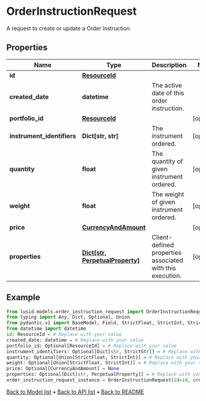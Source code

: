 # OrderInstructionRequest

A request to create or update a Order Instruction.
## Properties
Name | Type | Description | Notes
------------ | ------------- | ------------- | -------------
**id** | [**ResourceId**](ResourceId.md) |  | 
**created_date** | **datetime** | The active date of this order instruction. | 
**portfolio_id** | [**ResourceId**](ResourceId.md) |  | [optional] 
**instrument_identifiers** | **Dict[str, str]** | The instrument ordered. | [optional] 
**quantity** | **float** | The quantity of given instrument ordered. | [optional] 
**weight** | **float** | The weight of given instrument ordered. | [optional] 
**price** | [**CurrencyAndAmount**](CurrencyAndAmount.md) |  | [optional] 
**properties** | [**Dict[str, PerpetualProperty]**](PerpetualProperty.md) | Client-defined properties associated with this execution. | [optional] 
## Example

```python
from lusid.models.order_instruction_request import OrderInstructionRequest
from typing import Any, Dict, Optional, Union
from pydantic.v1 import BaseModel, Field, StrictFloat, StrictInt, StrictStr
from datetime import datetime
id: ResourceId = # Replace with your value
created_date: datetime = # Replace with your value
portfolio_id: Optional[ResourceId] = # Replace with your value
instrument_identifiers: Optional[Dict[str, StrictStr]] = # Replace with your value
quantity: Optional[Union[StrictFloat, StrictInt]] = # Replace with your value
weight: Optional[Union[StrictFloat, StrictInt]] = # Replace with your value
price: Optional[CurrencyAndAmount] = None
properties: Optional[Dict[str, PerpetualProperty]] = # Replace with your value
order_instruction_request_instance = OrderInstructionRequest(id=id, created_date=created_date, portfolio_id=portfolio_id, instrument_identifiers=instrument_identifiers, quantity=quantity, weight=weight, price=price, properties=properties)

```

[Back to Model list](../README.md#documentation-for-models) &#8226; [Back to API list](../README.md#documentation-for-api-endpoints) &#8226; [Back to README](../README.md)

